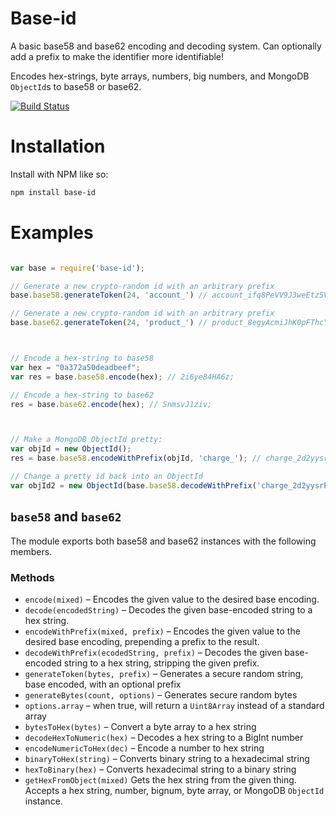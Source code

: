 # Base-id

A basic base58 and base62 encoding and decoding system. Can optionally add a prefix to make the identifier more identifiable!

Encodes hex-strings, byte arrays, numbers, big numbers, and MongoDB `ObjectId`s to base58 or base62.

[![Build Status](https://travis-ci.org/kfitzgerald/base-id.svg)](https://travis-ci.org/kfitzgerald/base-id)

# Installation 

Install with NPM like so:

```sh
npm install base-id
```

# Examples

```js

var base = require('base-id');

// Generate a new crypto-random id with an arbitrary prefix
base.base58.generateToken(24, 'account_') // account_ifq8PeVV9J3weEtz5V14cr9H7AuKhndD

// Generate a new crypto-random id with an arbitrary prefix
base.base62.generateToken(24, 'product_') // product_8egyAcmiJhK0pFThcYHYIojG9GIKK7A4



// Encode a hex-string to base58
var hex = "0a372a50deadbeef";
var res = base.base58.encode(hex); // 2i6ye84HA6z;

// Encode a hex-string to base62
res = base.base62.encode(hex); // SnmsvJ1ziv;



// Make a MongoDB ObjectId pretty:
var objId = new ObjectId();
res = base.base58.encodeWithPrefix(objId, 'charge_'); // charge_2d2yysrPLNBLYpWfK

// Change a pretty id back into an ObjectId
var objId2 = new ObjectId(base.base58.decodeWithPrefix('charge_2d2yysrPLNBLYpWfK', 'charge_')); // new ObjectId("55ea16f30c169b651ddf40ea")


```

## `base58` and `base62`

The module exports both base58 and base62 instances with the following members. 

### Methods

 * `encode(mixed)` – Encodes the given value to the desired base encoding.
 * `decode(encodedString)` – Decodes the given base-encoded string to a hex string.
 * `encodeWithPrefix(mixed, prefix)` – Encodes the given value to the desired base encoding, prepending a prefix to the result.
 * `decodeWithPrefix(ecodedString, prefix)` – Decodes the given base-encoded string to a hex string, stripping the given prefix.
 * `generateToken(bytes, prefix)` – Generates a secure random string, base encoded, with an optional prefix
 * `generateBytes(count, options)` – Generates secure random bytes
  * `options.array` – when true, will return a `Uint8Array` instead of a standard array
 * `bytesToHex(bytes)` – Convert a byte array to a hex string
 * `decodeHexToNumeric(hex)` – Decodes a hex string to a BigInt number
 * `encodeNumericToHex(dec)` – Encode a number to hex string
 * `binaryToHex(string)` – Converts binary string to a hexadecimal string
 * `hexToBinary(hex)` – Converts hexadecimal string to a binary string
 * `getHexFromObject(mixed)` Gets the hex string from the given thing. Accepts a hex string, number, bignum, byte array, or MongoDB `ObjectId` instance.
 